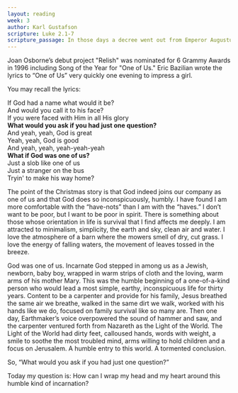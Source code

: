 ```yaml
---
layout: reading
week: 3
author: Karl Gustafson
scripture: Luke 2.1-7
scripture_passage: In those days a decree went out from Emperor Augustus that all the world should be registered. This was the first registration and was taken while Quirinius was governor of Syria. All went to their own towns to be registered. Joseph also went from the town of Nazareth in Galilee to Judea, to the city of David called Bethlehem, because he was descended from the house and family of David. He went to be registered with Mary, to whom he was engaged and who was expecting a child. While they were there, the time came for her to deliver her child. And she gave birth to her firstborn son and wrapped him in bands of cloth, and laid him in a manger, because there was no place for them in the inn.
---
```


Joan Osborne’s debut project "Relish" was nominated for 6 Grammy Awards in 1996 including Song of the Year for "One of Us." Eric Bazilian wrote the lyrics to “One of Us” very quickly one evening to impress a girl.

You may recall the lyrics:

<p>If God had a name what would it be?<br>
And would you call it to his face?<br>
If you were faced with Him in all His glory<br>
<b>What would you ask if you had just one question?</b><br>
And yeah, yeah, God is great<br>
Yeah, yeah, God is good<br>
And yeah, yeah, yeah-yeah-yeah<br>
<b>What if God was one of us?</b><br>
Just a slob like one of us<br>
Just a stranger on the bus<br>
Tryin' to make his way home?</p>

The point of the Christmas story is that God indeed joins our company as one of us and that God does so inconspicuously, humbly. I have found I am more comfortable with the “have-nots” than I am with the “haves.” I don’t want to be poor, but I want to be poor in spirit. There is something about those whose orientation in life is survival that I find affects me deeply. I am attracted to minimalism, simplicity, the earth and sky, clean air and water. I love the atmosphere of a barn where the mowers smell of dry, cut grass. I love the energy of falling waters, the movement of leaves tossed in the breeze. 

God was one of us. Incarnate God stepped in among us as a Jewish, newborn, baby boy, wrapped in warm strips of cloth and the loving, warm arms of his mother Mary. This was the humble beginning of a one-of-a-kind person who would lead a most simple, earthy, inconspicuous life for thirty years. Content to be a carpenter and provide for his family, Jesus breathed the same air we breathe, walked in the same dirt we walk, worked with his hands like we do, focused on family survival like so many are. Then one day, Earthmaker’s voice overpowered the sound of hammer and saw, and the carpenter ventured forth from Nazareth as the Light of the World. The Light of the World had dirty feet, calloused hands, words with weight, a smile to soothe the most troubled mind, arms willing to hold children and a focus on Jerusalem. A humble entry to this world. A tormented conclusion.

So, “What would you ask if you had just one question?”

Today my question is: How can I wrap my head and my heart around this humble kind of incarnation?

